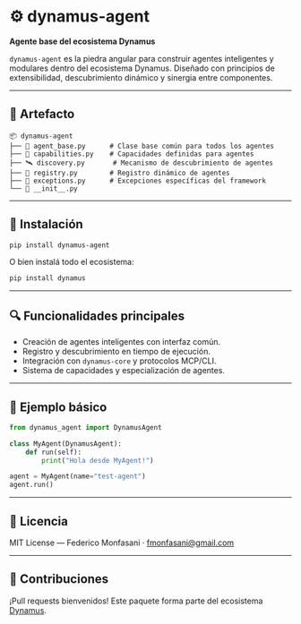 # ⚙️ dynamus-agent

**Agente base del ecosistema Dynamus**

`dynamus-agent` es la piedra angular para construir agentes inteligentes y modulares dentro del ecosistema Dynamus. Diseñado con principios de extensibilidad, descubrimiento dinámico y sinergia entre componentes.

---

## 🧩 Artefacto

```text
📦 dynamus-agent
├── 🔧 agent_base.py      # Clase base común para todos los agentes
├── 🧠 capabilities.py    # Capacidades definidas para agentes
├── 🛰️ discovery.py       # Mecanismo de descubrimiento de agentes
├── 📓 registry.py        # Registro dinámico de agentes
├── 🚨 exceptions.py      # Excepciones específicas del framework
└── 📁 __init__.py
```

---

## 🚀 Instalación

```bash
pip install dynamus-agent
```

O bien instalá todo el ecosistema:

```bash
pip install dynamus
```

---

## 🔍 Funcionalidades principales

- Creación de agentes inteligentes con interfaz común.
- Registro y descubrimiento en tiempo de ejecución.
- Integración con `dynamus-core` y protocolos MCP/CLI.
- Sistema de capacidades y especialización de agentes.

---

## 🧠 Ejemplo básico

```python
from dynamus_agent import DynamusAgent

class MyAgent(DynamusAgent):
    def run(self):
        print("Hola desde MyAgent!")

agent = MyAgent(name="test-agent")
agent.run()
```

---

## 📄 Licencia

MIT License — Federico Monfasani · [fmonfasani@gmail.com](mailto:fmonfasani@gmail.com)

---

## 🤝 Contribuciones

¡Pull requests bienvenidos! Este paquete forma parte del ecosistema [Dynamus](https://pypi.org/project/dynamus/).
